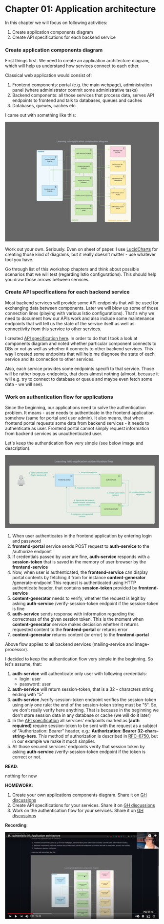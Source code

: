 
# Chapter 01: Application architecture

In this chapter we will focus on following activities:

1. Create application components diagram
1. Create API specifications for each backend service

### Create application components diagram

First things first. We need to create an application architecture diagram,
which will help us understand how services connect to each other.

Classical web application would consist of:

1. Frontend components: portal (e.g. the main webpage), administration
panel (where administrator commit some administrative tasks)
1. Backend components: all those services that process data, serves API
endpoints to frontend and talk to databases, queues and caches
1. Databases, queues, caches etc

I came out with something like this:

![application-components](https://raw.githubusercontent.com/docent-net/golearnistio/main/chapter-01/application-components.png)

Work out your own. Seriously. Even on sheet of paper. I use
[LucidCharts](https://lucid.app/) for creating those kind of diagrams, but it
really doesn't matter - use whatever tool you have.

Go through list of this workshop chapters and think about possible scenarios
that we will test (regarding Istio configurations). This should help you draw
those arrows between services.

### Create API specifications for each backend service

Most backend services will provide some API endpoints that will be used for
exchanging data between components. Later we will blow up some of those
connection lines (playing with various Istio configurations). That's why we
need to document how our APIs work and also include some maintenance endpoints
that will tell us the state of the service itself as well as connectivity from
this service to other services.

I created [API specification here](api-spec.md). In order to do that I took a
look at components diagram and noted whether particular component connects to
DBs or not as well as whether it connects to other backend services. This way
I created some endpoints that will help me diagnose the state of each service
and its connection to other services.

Also, each service provides some endpoints specifi to that service. Those will
be rather bogus-endpoints, that does almost nothing (almost, because it will
e.g. try to connect to database or queue and maybe even fetch some data - we
will see).

### Work on authentication flow for applications

Since the beginning, our applications need to solve the authentication problem.
It means - user needs to authenticate in the frontend application somehow (same
for portal and user admin). It also means, that when frontend portal requests
some data from backend services - it needs to authenticate as user. Frontend
portal cannot simply request information from backend services as
unauthenticated user.

Let's keep the authentication flow very simple (see below image and
description):

![application-auth-flow](https://raw.githubusercontent.com/docent-net/golearnistio/main/chapter-01/learnistio-app-auth-flow.png)

1. When user authenticates in the frontend application by entering login and
   password
2. **frontend-portal** service sends POST request to **auth-service** to the
   /authorize endpoint
3. If credentials passed by user are fine, **auth-service** responds with a
   **session-token** that is saved in the memory of user browser by the
   **frontend-service**
4. Now, when user is authenticated, the **frontend-service** can display portal
   contents by fetching it from for instance **content-generator**
   /generate-endpoint This request is authenticated using HTTP authenticate
   header, that contains **session-token** provided by **frontend-service**
5. **content-generator** needs to verify, whether the request is legit by asking
   **auth-service** /verify-session-token endpoint if the session-token is fine
6. **auth-service** sends response with information regarding the correctness of
   the given session token. This is the moment when **content-generator**
   service makes decission whether it returns requested content to the
   **frontend-portal** or returns error
7. **content-generator** returns content (or error) to the **frontend-portal**

Above flow applies to all backend services (mailing-service and image-processor).

I decided to keep the authentication flow very simple in the beginning. So let's
assume, that:

1. **auth-service** will authenticate only user with following credentials:
    - login: user
    - password: user
1. **auth-service** will return session-token, that is a 32 - characters string
   ending with "5"
1. **auth-service** /verify-session-token endpoint verifies the session-token
   using only one rule: the end of the session-token string must be "5". So, we
   don't really verify here anything. That is because in the beginning we don't
   store session data in any database or cache (we will do it later)
1. In the [API specification](api-spec.md) all services' endpoints marked as
   **[auth required]** require session-token to be sent with the request as a
   subject of "Authorization: Bearer" header, e.g.:
   **Authorization: Bearer 32-chars-string-here**. This method of authorization
   is described in [RFC-6750](https://tools.ietf.org/html/rfc6750), but in our
   example we make it much simplier.
1. All those secured services' endpoints verify that session token by asking
   **auth-service** /verify-session-token endpoint if the token is correct or
   not.

**READ**:

nothing for now

**HOMEWORK**:

1. Create your own applications components diagram. Share it on [GH discussions](https://github.com/docent-net/golearnistio/discussions)
1. Create API specifications for your services. Share it on [GH discussions](https://github.com/docent-net/golearnistio/discussions)
1. Work on the authentication flow for your services. Share it on [GH discussions](https://github.com/docent-net/golearnistio/discussions)

**Recording**:

[![YouTube stream](https://raw.githubusercontent.com/docent-net/golearnistio/main/chapter-01/yt-screenshot.png)](https://www.youtube.com/watch?v=xqcbTFFwRxk&list=PLe_xxswxhVz_XSGfhJq_oYtUgOgWoQu6Y&index=1&ab_channel=MaciejLasyk)